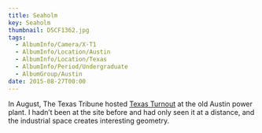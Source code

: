 ```yaml
---
title: Seaholm
key: Seaholm
thumbnail: DSCF1362.jpg
tags:
  - AlbumInfo/Camera/X-T1
  - AlbumInfo/Location/Austin
  - AlbumInfo/Location/Texas
  - AlbumInfo/Period/Undergraduate
  - AlbumGroup/Austin
date: 2015-08-27T00:00
---
```

In August, The Texas Tribune hosted [Texas Turnout](https://medium.com/the-texas-tribune/texas-voter-turnout-is-dismal-here-are-8-ways-to-improve-it-13342ff153e5) at the old Austin power plant. I hadn’t been at the site before and had only seen it at a distance, and the industrial space creates interesting geometry.
